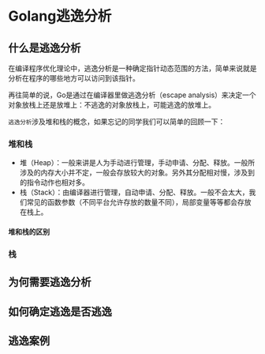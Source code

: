 # Golang逃逸分析

## 什么是逃逸分析

在编译程序优化理论中，逃逸分析是一种确定指针动态范围的方法，简单来说就是分析在程序的哪些地方可以访问到该指针。

再往简单的说，Go是通过在编译器里做逃逸分析（escape analysis）来决定一个对象放栈上还是放堆上：不逃逸的对象放栈上，可能逃逸的放堆上。

`逃逸分析`涉及堆和栈的概念，如果忘记的同学我们可以简单的回顾一下：

### 堆和栈

- 堆（Heap）：一般来讲是人为手动进行管理，手动申请、分配、释放。一般所涉及的内存大小并不定，一般会存放较大的对象。另外其分配相对慢，涉及到的指令动作也相对多。
- 栈（Stack）：由编译器进行管理，自动申请、分配、释放。一般不会太大，我们常见的函数参数（不同平台允许存放的数量不同），局部变量等等都会存放在栈上。

#### 堆和栈的区别



### 栈



## 为何需要逃逸分析



## 如何确定逃逸是否逃逸



## 逃逸案例











